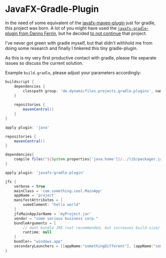# JavaFX-Gradle-Plugin

In the need of some equivalent of the [javafx-maven-plugin](https://github.com/javafx-maven-plugin/javafx-maven-plugin) just for gradle, this project was born. A lot of you might have used the [`javafx-gradle`-plugin from Danno Ferrin](https://bitbucket.org/shemnon/javafx-gradle/), but he decided [to not continue](https://bitbucket.org/shemnon/javafx-gradle/issues/47/adding-manifest-attribute-javafx#comment-24360784) that project.

I've never got green with gradle myself, but that didn't withhold me from doing some research and finally I tinkered this tiny gradle-plugin.

As this is my very first productive contact with gradle, please file separate issues so discuss the current solution.

Example `build.gradle`, please adjust your parameters accordingly:

```groovy
buildscript {
    dependencies {
        classpath group: 'de.dynamicfiles.projects.gradle.plugins', name: 'javafx-gradle-plugin', version: '1.0'
    }
    
    repositories {
        mavenCentral()
    }
}

apply plugin: 'java'

repositories {
    mavenCentral()
}

dependencies{
    compile files("${System.properties['java.home']}/../lib/packager.jar")
}

apply plugin: 'javafx-gradle-plugin'

jfx {
    verbose = true
    mainClass = 'com.something.cool.MainApp'
    appName = 'project'
    manifestAttributes = [
        someElement: "hello world"
    ]
    jfxMainAppJarName = 'myProject.jar'
    vendor = "some serious business corp."
    bundleArguments = [
        // dont bundle JRE (not recommended, but increases build-size/-speed)
        runtime: null
    ]
    bundler= "windows.app"
    secondaryLaunchers = [[appName:"somethingDifferent"], [appName:"somethingDifferent2"]]
}
```
